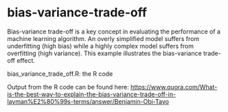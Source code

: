 # bias-variance-trade-off

Bias-variance trade-off is a key concept in evaluating the performance of a machine learning algorithm. 
An overly simplified model suffers from underfitting (high bias) while a highly complex model suffers from overfitting (high variance). 
This example illustrates the bias-variance trade-off effect.

bias_variance_trade_off.R: the R code

Output from the R code can be found here: https://www.quora.com/What-is-the-best-way-to-explain-the-bias-variance-trade-off-in-layman%E2%80%99s-terms/answer/Benjamin-Obi-Tayo
